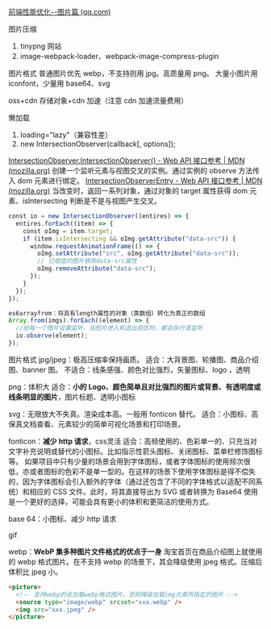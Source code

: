 [前端性能优化--图片篇 (qq.com)](https://mp.weixin.qq.com/s?__biz=MzAwNTk4NjAyMg==&mid=2247485773&idx=1&sn=54a689ba526cb8395c046ba59f41617e&chksm=9b150ac4ac6283d27f17743b45fa462156ae8b5795844728e49b392a3f9dd3a0d6a6197664e4&scene=178&cur_album_id=2619634613988163584#rd)

图片压缩
1. tinypng 网站
2. image-webpack-loader、webpack-image-compress-plugin

图片格式
普通图片优先 webp，不支持则用 jpg。高质量用 png。
大量小图片用 iconfont，少量用 base64、svg

oss+cdn
存储对象+cdn 加速（注意 cdn 加速流量费用）

懒加载
1. loading="lazy"（兼容性差）
2. new IntersectionObserver(callback[, options]);

[IntersectionObserver.IntersectionObserver() - Web API 接口参考 | MDN (mozilla.org)](https://developer.mozilla.org/zh-CN/docs/Web/API/IntersectionObserver/IntersectionObserver)
创建一个监听元素与视图交叉的实例。通过实例的 observe 方法传入 dom 元素进行绑定。
[IntersectionObserverEntry - Web API 接口参考 | MDN (mozilla.org)](https://developer.mozilla.org/zh-CN/docs/Web/API/IntersectionObserverEntry)
当改变时，返回一系列对象，通过对象的 target 属性获得 dom 元素、isIntersecting 判断是不是与视图产生交叉。

```js
const io = new IntersectionObserver((entires) => {  
  entires.forEach((item) => {  
    const oImg = item.target;  
    if (item.isIntersecting && oImg.getAttribute("data-src")) {  
      window.requestAnimationFrame(() => {  
        oImg.setAttribute("src", oImg.getAttribute("data-src"));  
        // 已赋值的图片移除data-src属性  
        oImg.removeAttribute("data-src");  
      });  
    }  
  });  
});  

es6arrayfrom：将具有length属性的对象（类数组）转化为真正的数组
Array.from(imgs).forEach((element) => {  
  //给每一个图片设置监听，当图片进入和退出视区时，都会执行该监听  
  io.observe(element);  
});
```












图片格式
jpg/jpeg：极高压缩率保持画质。
适合：大背景图、轮播图、商品介绍图、banner 图。
不适合：线条感强、颜色对比强烈，矢量图标、logo ，透明

png：体积大
适合：**小的 Logo、颜色简单且对比强烈的图片或背景、有透明度或线条明显的图片**，图片标题、透明小图标

svg：无限放大不失真。渲染成本高。一般用 fonticon 替代。
适合：小图标、高保真文档查看、元素较少的简单可视化场景和打印场景。

fonticon：**减少 http 请求**，css灵活
适合：高频使用的、色彩单一的、只充当对文字补充说明或替代的小图标。比如指示性箭头图标、关闭图标、菜单栏修饰图标等。
如果项目中只有少量的场景会用到字体图标，或者字体图标的使用频次很低，亦或者图标的色彩不是单一型的。在这样的场景下使用字体图标是得不偿失的，因为字体图标会引入额外的字体（通过还包含了不同的字体格式以适配不同系统）和相应的 CSS 文件。此时，将其直接导出为 SVG 或者转换为 Base64 使用是一个更好的选择，可能会具有更小的体积和更简洁的使用方式。

base 64：小图标、减少 http 请求

gif

webp：**WebP 集多种图片文件格式的优点于一身**
淘宝首页在商品介绍图上就使用的 webp 格式图片。在不支持 webp 的场景下，其会降级使用 jpeg 格式。压缩后体积比 jpeg 小。
```html
<picture>  
  <!-- 支持webp的会加载webp格式图片，否则降级加载img元素所指定的图片 -->  
  <source type="image/webp" srcset="xxx.webp" />  
  <img src="xxx.jpeg" />  
</picture>
```